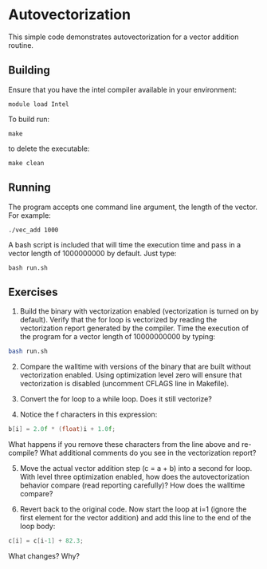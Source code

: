 # Autovectorization

This simple code demonstrates autovectorization for a vector addition routine.

## Building

Ensure that you have the intel compiler available in your environment:

	module load Intel

To build run:

	make

to delete the executable:

	make clean

## Running

The program accepts one command line argument, the length of the vector. For 
example:

	./vec_add 1000

A bash script is included that will time the execution time and pass in a vector
length of 1000000000 by default. Just type:

	bash run.sh

## Exercises

1. Build the binary with vectorization enabled (vectorization is turned on by default). 
Verify that the for loop is vectorized by reading the vectorization report generated 
by the compiler. Time the execution of the program for a vector length of 10000000000 by typing:

```bash
bash run.sh
``` 

2. Compare the walltime with versions of the binary that are built without vectorization enabled. Using 
optimization level zero will ensure that vectorization is disabled (uncomment CFLAGS line in Makefile).

3. Convert the for loop to a while loop. Does it still vectorize?

4. Notice the f characters in this expression:

```C
b[i] = 2.0f * (float)i + 1.0f;
```

What happens if you remove these characters from the line above and re-compile? What additional comments do you see
in the vectorization report?

5. Move the actual vector addition step (c = a + b) into a second for loop. With level three optimization
enabled, how does the autovectorization behavior compare (read reporting carefully)? How does the walltime compare?

6. Revert back to the original code. Now start the loop at i=1 (ignore the first element for the vector addition) 
and add this line to the end of the loop body:

```C
c[i] = c[i-1] + 82.3;
``` 

What changes? Why?
